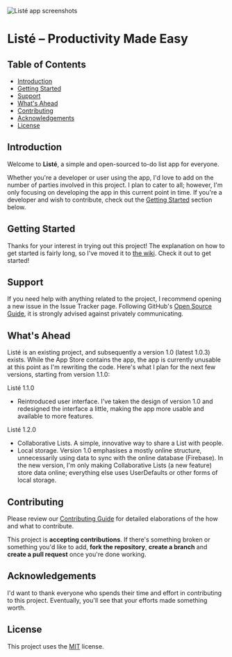 ![Listé app screenshots](liste.jpg?raw=true "Listé app screenshots")

# Listé – Productivity Made Easy

## Table of Contents
- [Introduction](#introduction)
- [Getting Started](#getting-started)
- [Support](#support)
- [What's Ahead](#whats-ahead)
- [Contributing](#contributing)
- [Acknowledgements](#acknowledgements)
- [License](#license)

## Introduction
Welcome to **Listé**, a simple and open-sourced to-do list app for everyone.

Whether you're a developer or user using the app, I'd love to add on the number of parties involved in this project. I plan to cater to all; however, I'm only focusing on developing the app in this current point in time. If you're a developer and wish to contribute, check out the [Getting Started](#getting-started) section below.

## Getting Started
Thanks for your interest in trying out this project! The explanation on how to get started is fairly long, so I've moved it to [the wiki](https://github.com/arashnrim/Liste/wiki/Building-List%C3%A9). Check it out to get started!

## Support
If you need help with anything related to the project, I recommend opening a new issue in the Issue Tracker page. Following GitHub's [Open Source Guide](https://www.opensource.guide), it is strongly advised against privately communicating.

## What's Ahead
Listé is an existing project, and subsequently a version 1.0 (latest 1.0.3) exists. While the App Store contains the app, the app is currently unusable at this point as I'm rewriting the code. Here's what I plan for the next few versions, starting from version 1.1.0:

Listé 1.1.0
- Reintroduced user interface. I've taken the design of version 1.0 and redesigned the interface a little, making the app more usable and available to more features.

Listé 1.2.0
- Collaborative Lists. A simple, innovative way to share a List with people.
- Local storage. Version 1.0 emphasises a mostly online structure, unnecessarily using data to sync with the online database (Firebase). In the new version, I'm only making Collaborative Lists (a new feature) store data online; everything else uses UserDefaults or other forms of local storage.

## Contributing
Please review our [Contributing Guide](CONTRIBUTING.md) for detailed elaborations of the how and what to contribute.

This project is **accepting contributions**. If there's something broken or something you'd like to add, **fork the repository**, **create a branch** and **create a pull request** once you're done working.

## Acknowledgements
I'd want to thank everyone who spends their time and effort in contributing to this project. Eventually, you'll see that your efforts made something worth.

## License
This project uses the [MIT](https://spdx.org/licenses/MIT.html) license.